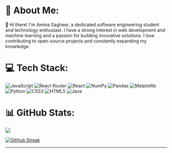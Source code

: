 # 💫 About Me:
👋 Hi there! I'm Amina Sagheer, a dedicated software engineering student and technology enthusiast. I have a strong interest in web development and machine learning and a passion for building innovative solutions. I love contributing to open-source projects and constantly expanding my knowledge.


# 💻 Tech Stack:
![JavaScript](https://img.shields.io/badge/javascript-%23323330.svg?style=for-the-badge&logo=javascript&logoColor=%23F7DF1E) ![React Router](https://img.shields.io/badge/React_Router-CA4245?style=for-the-badge&logo=react-router&logoColor=white) ![React](https://img.shields.io/badge/react-%2320232a.svg?style=for-the-badge&logo=react&logoColor=%2361DAFB) ![NumPy](https://img.shields.io/badge/numpy-%23013243.svg?style=for-the-badge&logo=numpy&logoColor=white) ![Pandas](https://img.shields.io/badge/pandas-%23150458.svg?style=for-the-badge&logo=pandas&logoColor=white) ![Matplotlib](https://img.shields.io/badge/Matplotlib-%23ffffff.svg?style=for-the-badge&logo=Matplotlib&logoColor=black) ![Python](https://img.shields.io/badge/python-3670A0?style=for-the-badge&logo=python&logoColor=ffdd54) ![CSS3](https://img.shields.io/badge/css3-%231572B6.svg?style=for-the-badge&logo=css3&logoColor=white) ![HTML5](https://img.shields.io/badge/html5-%23E34F26.svg?style=for-the-badge&logo=html5&logoColor=white) ![Java](https://img.shields.io/badge/java-%23ED8B00.svg?style=for-the-badge&logo=openjdk&logoColor=white)
# 📊 GitHub Stats:
![](https://github-readme-stats.vercel.app/api?username=Amina-Sagheer&theme=dark&hide_border=false&include_all_commits=true&count_private=true)

<!--![](https://github-readme-stats.vercel.app/api?username=Amina-Sagheer&theme=dark&hide_border=false&include_all_commits=false&count_private=True)<br/>
![](https://github-readme-streak-stats.herokuapp.com/?user=Amina-Sagheer&theme=dark&hide_border=false)<br/>-->
[![GitHub Streak](https://streak-stats.demolab.com/?user=Amina-Sagheer&theme=dark&hide_border=false&count_private=true)](https://git.io/streak-stats)


---

<!-- Proudly created with GPRM ( https://gprm.itsvg.in ) -->
